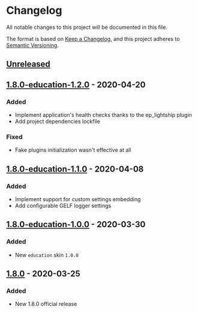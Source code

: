# Changelog

All notable changes to this project will be documented in this file.

The format is based on [Keep a Changelog](https://keepachangelog.com/en/1.0.0/),
and this project adheres to [Semantic Versioning](https://semver.org/spec/v2.0.0.html).

## [Unreleased]

## [1.8.0-education-1.2.0] - 2020-04-20

### Added

- Implement application's health checks thanks to the ep_lightship plugin
- Add project dependencies lockfile

### Fixed

- Fake plugins initialization wasn't effective at all

## [1.8.0-education-1.1.0] - 2020-04-08

### Added

- Implement support for custom settings embedding
- Add configurable GELF logger settings

## [1.8.0-education-1.0.0] - 2020-03-30

### Added

- New `education` skin `1.0.0`

## [1.8.0] - 2020-03-25

### Added

- New 1.8.0 official release

[unreleased]: https://github.com/olivierlacan/keep-a-changelog/compare/v1.8.0+education-1.2.0...HEAD
[1.8.0-education-1.2.0]: https://github.com/openfun/etherpad-docker/compare/v1.8.0+education-1.1.0...v1.8.0+education-1.2.0
[1.8.0-education-1.1.0]: https://github.com/openfun/etherpad-docker/compare/v1.8.0+education-1.0.0...v1.8.0+education-1.1.0
[1.8.0-education-1.0.0]: https://github.com/openfun/etherpad-docker/compare/v1.8.0...v1.8.0+education-1.0.0
[1.8.0]: https://github.com/openfun/etherpad-docker/releases/tag/v1.8.0
